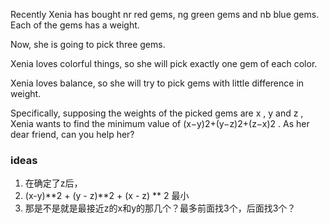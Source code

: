 Recently Xenia has bought nr
 red gems, ng
 green gems and nb
 blue gems. Each of the gems has a weight.

Now, she is going to pick three gems.

Xenia loves colorful things, so she will pick exactly one gem of each color.

Xenia loves balance, so she will try to pick gems with little difference in weight.

Specifically, supposing the weights of the picked gems are x
, y
 and z
, Xenia wants to find the minimum value of (x−y)2+(y−z)2+(z−x)2
. As her dear friend, can you help her?

### ideas
1. 在确定了z后，
2. (x-y)**2 + (y - z)**2 + (x - z) ** 2 最小
3. 那是不是就是最接近z的x和y的那几个？最多前面找3个，后面找3个？